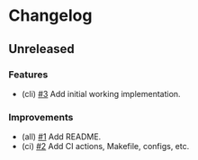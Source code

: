 <!--
This changelog was created using the `clu` binary
(https://github.com/MalteHerrmann/changelog-utils).
-->
# Changelog

## Unreleased

### Features

- (cli) [#3](https://github.com/noble-assets/orbgen/pull/3) Add initial working implementation.

### Improvements

- (all) [#1](https://github.com/noble-assets/orbgen/pull/1) Add README.
- (ci) [#2](https://github.com/noble-assets/orbgen/pull/2) Add CI actions, Makefile, configs, etc.
